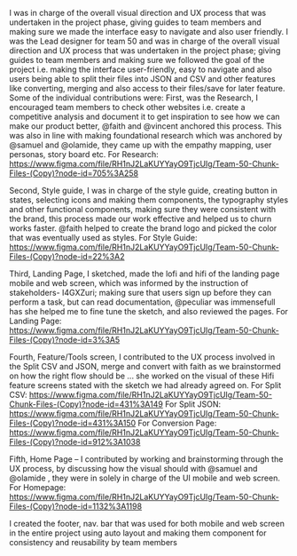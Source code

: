 I was in charge of the overall visual direction and UX process that was undertaken in the project phase, giving guides to team members and making sure we made the interface easy to navigate and also user friendly.
I was the Lead designer for team 50 and was in charge of the overall visual direction and UX process that was undertaken in the project phase; giving guides to team members and making sure we followed the goal of the project i.e. making the interface user-friendly, easy to navigate and also users being able to split their files into JSON and CSV and other features like converting, merging and also access to their files/save for later feature. 
Some of the individual contributions were:
First, was the Research, I encouraged team members to check other websites i.e. create a competitive analysis and document it to get inspiration to see how we can make our product better, @faith and @vincent anchored this process. This was also in line with making foundational research which was anchored by @samuel and @olamide, they came up with the empathy mapping, user personas, story board etc.
For Research: https://www.figma.com/file/RH1nJ2LaKUYYayO9TjcUIg/Team-50-Chunk-Files-(Copy)?node-id=705%3A258

Second, Style guide, I was in charge of the style guide, creating button in states, selecting icons and making them components, the typography styles and other functional components, making sure they were consistent with the brand, this process made our work effective and helped us to churn works faster. @faith helped to create the brand logo and picked the color that was eventually used as styles.
For Style Guide: https://www.figma.com/file/RH1nJ2LaKUYYayO9TjcUIg/Team-50-Chunk-Files-(Copy)?node-id=22%3A2

Third, Landing Page, I sketched, made the lofi and hifi of the landing page mobile and web screen, which was informed by the instruction of stakeholders- I4GXZuri; making sure that users sign up before they can perform a task, but can read documentation,
@peculiar was immensefull has she helped me to fine tune the sketch, and also reviewed the pages.
For Landing Page: https://www.figma.com/file/RH1nJ2LaKUYYayO9TjcUIg/Team-50-Chunk-Files-(Copy)?node-id=3%3A5

Fourth, Feature/Tools screen, I contributed to the UX process involved in the Split CSV and JSON, merge and convert with faith as we brainstormed on how the right flow should be ... she worked on the visual of these Hifi feature screens stated with the sketch we had already agreed on.
For Split CSV: https://www.figma.com/file/RH1nJ2LaKUYYayO9TjcUIg/Team-50-Chunk-Files-(Copy)?node-id=431%3A149
For Split JSON: https://www.figma.com/file/RH1nJ2LaKUYYayO9TjcUIg/Team-50-Chunk-Files-(Copy)?node-id=431%3A150
For Conversion Page: https://www.figma.com/file/RH1nJ2LaKUYYayO9TjcUIg/Team-50-Chunk-Files-(Copy)?node-id=912%3A1038

Fifth, Home Page – I contributed by working and brainstorming through the UX process, by discussing how the visual should with @samuel and @olamide , they were in solely in charge of the UI mobile and web screen.
For Homepage: https://www.figma.com/file/RH1nJ2LaKUYYayO9TjcUIg/Team-50-Chunk-Files-(Copy)?node-id=1132%3A1198


I created the footer, nav. bar that was used for both mobile and web screen in the entire project using auto layout and making them component for consistency and reusability by team members







